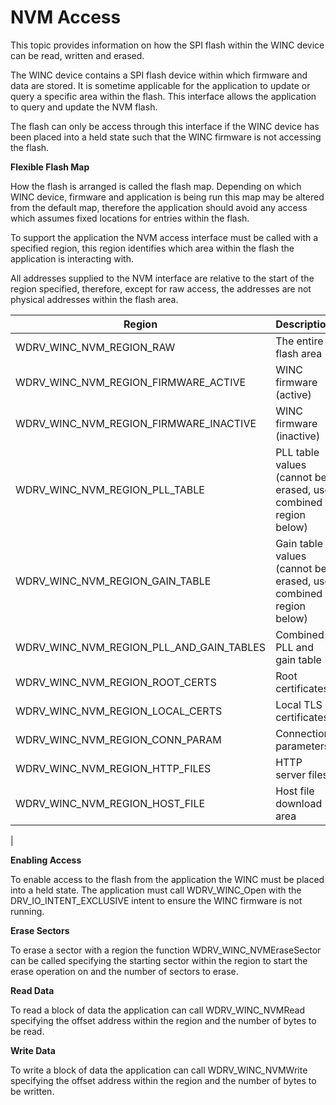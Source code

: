 # NVM Access

This topic provides information on how the SPI flash within the WINC device can be read, written and erased.

The WINC device contains a SPI flash device within which firmware and data are stored. It is sometime applicable for the application to update or query a specific area within the flash. This interface allows the application to query and update the NVM flash.

The flash can only be access through this interface if the WINC device has been placed into a held state such that the WINC firmware is not accessing the flash.

**Flexible Flash Map**

How the flash is arranged is called the flash map. Depending on which WINC device, firmware and application is being run this map may be altered from the default map, therefore the application should avoid any access which assumes fixed locations for entries within the flash.

To support the application the NVM access interface must be called with a specified region, this region identifies which area within the flash the application is interacting with.

All addresses supplied to the NVM interface are relative to the start of the region specified, therefore, except for raw access, the addresses are not physical addresses within the flash area.

|	Region		 | 						Description								|
|-------------------------|--------------------------------------------------------------|
|WDRV_WINC_NVM_REGION_RAW		|	The entire flash area |
|WDRV_WINC_NVM_REGION_FIRMWARE_ACTIVE	|	WINC firmware (active) |
|WDRV_WINC_NVM_REGION_FIRMWARE_INACTIVE	|	WINC firmware (inactive) |
|WDRV_WINC_NVM_REGION_PLL_TABLE	|	PLL table values (cannot be erased, use combined region below) |
|WDRV_WINC_NVM_REGION_GAIN_TABLE	|	Gain table values (cannot be erased, use combined region below) |
|WDRV_WINC_NVM_REGION_PLL_AND_GAIN_TABLES	|	Combined PLL and gain table |
|WDRV_WINC_NVM_REGION_ROOT_CERTS	|	Root certificates |
|WDRV_WINC_NVM_REGION_LOCAL_CERTS	|	Local TLS certificates |
|WDRV_WINC_NVM_REGION_CONN_PARAM	|	Connection parameters |
|WDRV_WINC_NVM_REGION_HTTP_FILES	|	HTTP server files |
|WDRV_WINC_NVM_REGION_HOST_FILE	|	Host file download area |
|

**Enabling Access**

To enable access to the flash from the application the WINC must be placed into a held state. The application must call WDRV_WINC_Open with the DRV_IO_INTENT_EXCLUSIVE intent to ensure the WINC firmware is not running.

**Erase Sectors**

To erase a sector with a region the function WDRV_WINC_NVMEraseSector can be called specifying the starting sector within the region to start the erase operation on and the number of sectors to erase.

**Read Data**

To read a block of data the application can call WDRV_WINC_NVMRead specifying the offset address within the region and the number of bytes to be read.

**Write Data**

To write a block of data the application can call WDRV_WINC_NVMWrite specifying the offset address within the region and the number of bytes to be written.
